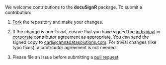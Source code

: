 We welcome contributions to the **docuSignR** package. To submit a contribution:

1. [Fork](https://github.com/CannaData/docuSignR/fork) the repository and make your changes.

2. If the change is non-trivial, ensure that you have signed the [individual]() or [corporate]() contributor agreement as appropriate. You can send the signed copy to carl@cannadatasolutions.com. For trivial changes (like typo fixes), a contributor agreement is not needed.

3. Please file an issue before submitting a [pull request](https://help.github.com/articles/using-pull-requests).


